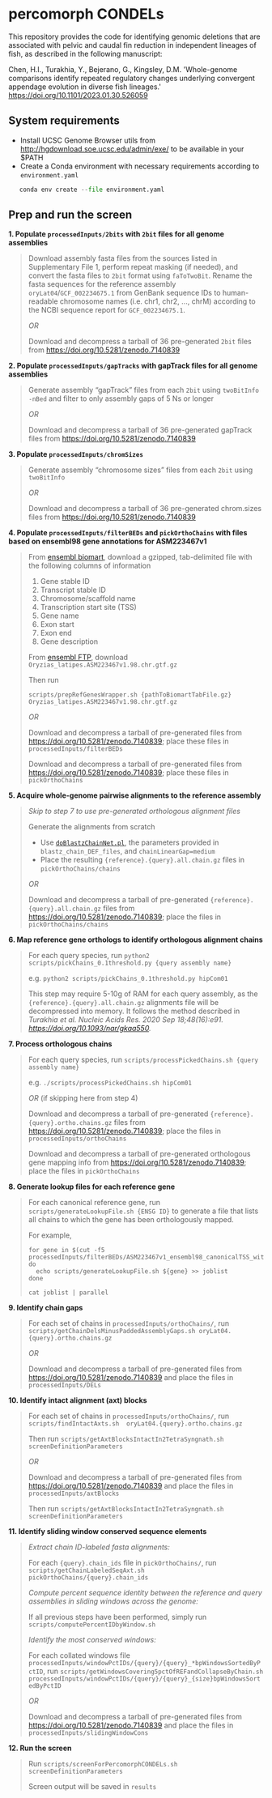 # percomorph CONDELs

This repository provides the code for identifying genomic deletions that are associated with pelvic and caudal fin reduction in independent lineages of fish, as described in the following manuscript:

Chen, H.I., Turakhia, Y., Bejerano, G., Kingsley, D.M. 'Whole-genome comparisons identify repeated regulatory changes underlying convergent appendage evolution in diverse fish lineages.' https://doi.org/10.1101/2023.01.30.526059


## System requirements
- Install UCSC Genome Browser utils from http://hgdownload.soe.ucsc.edu/admin/exe/ to be available in your $PATH
- Create a Conda environment with necessary requirements according to `environment.yaml`

 ```Python
    conda env create --file environment.yaml
 ```

## Prep and run the screen

**1. Populate `processedInputs/2bits` with `2bit` files for all genome assemblies**

> Download assembly fasta files from the sources listed in Supplementary File 1, perform repeat masking (if needed), and convert the fasta files to `2bit` format using `faToTwoBit`. Rename the fasta sequences for the reference assembly `oryLat04`/`GCF_002234675.1` from GenBank sequence IDs to human-readable chromosome names (i.e. chr1, chr2, ..., chrM) according to the NCBI sequence report for `GCF_002234675.1`.
>
> *OR*
>
> Download and decompress a tarball of 36 pre-generated `2bit` files from https://doi.org/10.5281/zenodo.7140839

**2. Populate `processedInputs/gapTracks` with gapTrack files for all genome assemblies**

> Generate assembly “gapTrack” files from each `2bit` using `twoBitInfo -nBed` and filter to only assembly gaps of 5 Ns or longer
>
> *OR*
>
> Download and decompress a tarball of 36 pre-generated gapTrack files from https://doi.org/10.5281/zenodo.7140839

**3. Populate `processedInputs/chromSizes`**

> Generate assembly “chromosome sizes” files from each `2bit` using `twoBitInfo`
>
> *OR*
>
> Download and decompress a tarball of 36 pre-generated chrom.sizes files from https://doi.org/10.5281/zenodo.7140839


**4. Populate `processedInputs/filterBEDs` and `pickOrthoChains` with files based on ensembl98 gene annotations for ASM223467v1**

> From [ensembl biomart](https://www.ensembl.org/biomart/martview), download a gzipped, tab-delimited file with the following columns of information
> 1. Gene stable ID
> 2. Transcript stable ID
> 3. Chromosome/scaffold name
> 4. Transcription start site (TSS)
> 5. Gene name
> 6. Exon start
> 7. Exon end
> 8. Gene description
> 
> From [ensembl FTP](http://ftp.ensembl.org/pub/), download `Oryzias_latipes.ASM223467v1.98.chr.gtf.gz` 
> 
> Then run 
> ```
> scripts/prepRefGenesWrapper.sh {pathToBiomartTabFile.gz} Oryzias_latipes.ASM223467v1.98.chr.gtf.gz
> ```
> 
> *OR*
>
> Download and decompress a tarball of pre-generated files from https://doi.org/10.5281/zenodo.7140839; place these files in `processedInputs/filterBEDs`
> 
> Download and decompress a tarball of pre-generated files from https://doi.org/10.5281/zenodo.7140839; place these files in `pickOrthoChains`

**5. Acquire whole-genome pairwise alignments to the reference assembly**

> *Skip to step 7 to use pre-generated orthologous alignment files*
> 
> Generate the alignments from scratch
> - Use [`doBlastzChainNet.pl`](https://github.com/ENCODE-DCC/kentUtils/blob/master/src/hg/utils/automation/doBlastzChainNet.pl), the parameters provided in `blastz_chain_DEF_files`, and `chainLinearGap=medium`
> - Place the resulting `{reference}.{query}.all.chain.gz` files in `pickOrthoChains/chains`
> 
> *OR*
>
> Download and decompress a tarball of pre-generated `{reference}.{query}.all.chain.gz` files from https://doi.org/10.5281/zenodo.7140839; place the files in `pickOrthoChains/chains`

**6. Map reference gene orthologs to identify orthologous alignment chains**

> For each query species, run `python2 scripts/pickChains_0.1threshold.py {query assembly name}`
> 
> e.g. `python2 scripts/pickChains_0.1threshold.py hipCom01`
> 
> This step may require 5-10g of RAM for each query assembly, as the `{reference}.{query}.all.chain.gz` alignments file will be decompressed into memory. It follows the method described in *Turakhia et al. Nucleic Acids Res. 2020 Sep 18;48(16):e91. https://doi.org/10.1093/nar/gkaa550.*

**7. Process orthologous chains**

> For each query species, run `scripts/processPickedChains.sh {query assembly name}`
> 
> e.g. `./scripts/processPickedChains.sh hipCom01`
> 
> *OR* (if skipping here from step 4)
> 
> Download and decompress a tarball of pre-generated `{reference}.{query}.ortho.chains.gz` files from https://doi.org/10.5281/zenodo.7140839; place the files in `processedInputs/orthoChains`
> 
> Download and decompress a tarball of pre-generated orthologous gene mapping info from https://doi.org/10.5281/zenodo.7140839; place the files in `pickOrthoChains`

**8. Generate lookup files for each reference gene**

> For each canonical reference gene, run `scripts/generateLookupFile.sh {ENSG ID}` to generate a file that lists all chains to which the gene has been orthologously mapped.
> 
> For example,
> 
> ```
> for gene in $(cut -f5 processedInputs/filterBEDs/ASM223467v1_ensembl98_canonicalTSS_withInfo.tab); do
>   echo scripts/generateLookupFile.sh ${gene} >> joblist
> done
> 
> cat joblist | parallel
> ```
> 
**9. Identify chain gaps**

> For each set of chains in `processedInputs/orthoChains/`, run `scripts/getChainDelsMinusPaddedAssemblyGaps.sh oryLat04.{query}.ortho.chains.gz`
> 
> *OR*
> 
> Download and decompress a tarball of pre-generated files from https://doi.org/10.5281/zenodo.7140839 and place the files in `processedInputs/DELs`

**10. Identify intact alignment (axt) blocks**

> For each set of chains in `processedInputs/orthoChains/`, run `scripts/findIntactAxts.sh  oryLat04.{query}.ortho.chains.gz`
> 
> Then run `scripts/getAxtBlocksIntactIn2TetraSyngnath.sh screenDefinitionParameters`
> 
> *OR*
> 
> Download and decompress a tarball of pre-generated files from https://doi.org/10.5281/zenodo.7140839 and place the files in `processedInputs/axtBlocks`
> 
> Then run `scripts/getAxtBlocksIntactIn2TetraSyngnath.sh screenDefinitionParameters`

**11. Identify sliding window conserved sequence elements**

> *Extract chain ID-labeled fasta alignments:*
>
> For each `{query}.chain_ids` file in `pickOrthoChains/`, run `scripts/getChainLabeledSeqAxt.sh pickOrthoChains/{query}.chain_ids`
>
> *Compute percent sequence identity between the reference and query assemblies in sliding windows across the genome:*
> 
> If all previous steps have been performed, simply run `scripts/computePercentIDbyWindow.sh`
> 
> *Identify the most conserved windows:*
> 
> For each collated windows file `processedInputs/windowPctIDs/{query}/{query}_*bpWindowsSortedByPctID`, run `scripts/getWindowsCovering5pctOfREFandCollapseByChain.sh processedInputs/windowPctIDs/{query}/{query}_{size}bpWindowsSortedByPctID`
> 
> *OR*
> 
> Download and decompress a tarball of pre-generated files from https://doi.org/10.5281/zenodo.7140839 and place the files in `processedInputs/slidingWindowCons`

**12. Run the screen**

> Run `scripts/screenForPercomorphCONDELs.sh screenDefinitionParameters` 
> 
> Screen output will be saved in `results`
